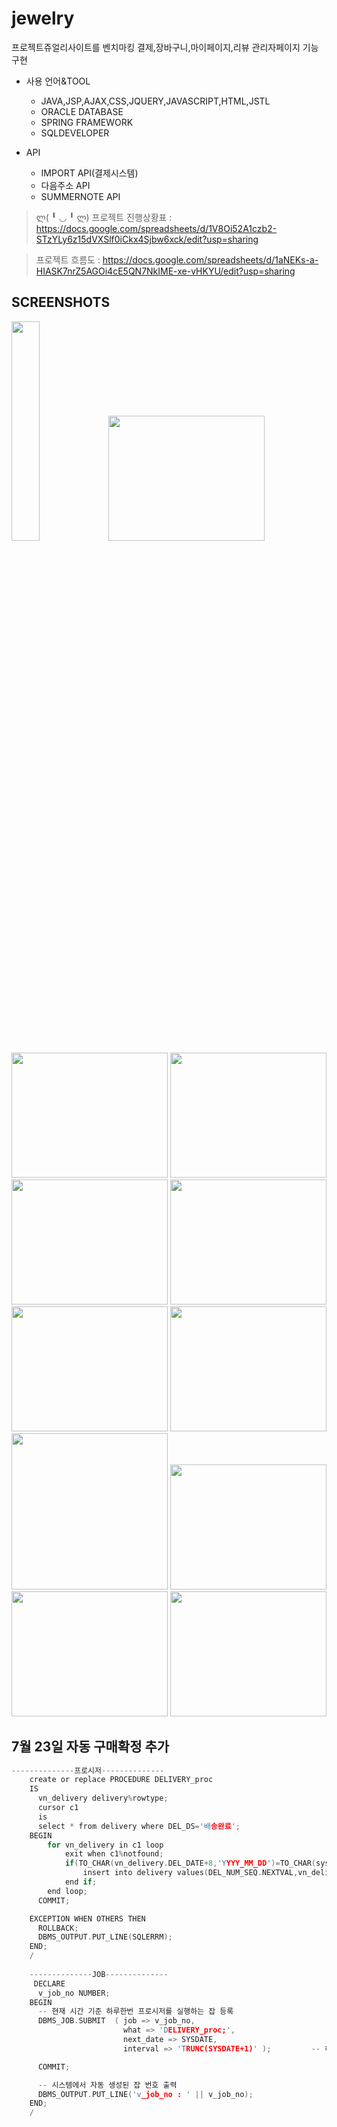 # jewelry
프로젝트쥬얼리사이트를 벤치마킹 결제,장바구니,마이페이지,리뷰 관리자페이지 기능구현

* 사용 언어&TOOL

   * JAVA,JSP,AJAX,CSS,JQUERY,JAVASCRIPT,HTML,JSTL
   * ORACLE DATABASE
   * SPRING FRAMEWORK
   * SQLDEVELOPER
* API

   * IMPORT API(결제시스템)
   * 다음주소 API
   * SUMMERNOTE API


> ლ( ╹ ◡ ╹ ლ) 
프로젝트 진행상황표 : https://docs.google.com/spreadsheets/d/1V8Oi52A1czb2-STzYLy6z15dVXSlf0iCkx4Sjbw6xck/edit?usp=sharing

> 프로젝트 흐름도 : https://docs.google.com/spreadsheets/d/1aNEKs-a-HIASK7nrZ5AGOi4cE5QN7NkIME-xe-vHKYU/edit?usp=sharing


SCREENSHOTS
-----------
<div>
<img src="https://user-images.githubusercontent.com/51207216/89305396-8ce73080-d6a9-11ea-9704-9bf9e940631e.png" width="30%" "></img>
<img src="https://user-images.githubusercontent.com/51207216/89306237-8a390b00-d6aa-11ea-8faa-0d7ca836b0d9.png" width="250" height="200"></img>
<img src="https://user-images.githubusercontent.com/51207216/89306242-8d33fb80-d6aa-11ea-98f5-04e54942e1c1.png" width="250" height="200"></img>
<img src="https://user-images.githubusercontent.com/51207216/89306255-91601900-d6aa-11ea-8d53-91989168381b.png" width="250" height="200"></img>
<img src="https://user-images.githubusercontent.com/51207216/89306276-991fbd80-d6aa-11ea-9773-19f438ef6c3b.png" width="250" height="200"></img>
<img src="https://user-images.githubusercontent.com/51207216/89308980-d89bd900-d6ad-11ea-9ccc-256ecf080932.png" width="250" height="200"></img>
<img src="https://user-images.githubusercontent.com/51207216/89309302-30d2db00-d6ae-11ea-80cd-574d4f4db7d4.png" width="250" height="200"></img>
<img src="https://user-images.githubusercontent.com/51207216/89308864-b904b080-d6ad-11ea-9a6d-cbf5c3173488.png" width="250" height="200"></img>
<img src="https://user-images.githubusercontent.com/51207216/89306281-9b821780-d6aa-11ea-963b-5db3adc23590.png" width="250"></img>
<img src="https://user-images.githubusercontent.com/51207216/89306295-a2a92580-d6aa-11ea-8986-e215a920ca35.png" width="250" height="200"></img>
<img src="https://user-images.githubusercontent.com/51207216/89308713-88bd1200-d6ad-11ea-82de-65dcc8d728b6.png" width="250" height="200"></img>
<img src="https://user-images.githubusercontent.com/51207216/89308732-8fe42000-d6ad-11ea-8810-830e51faf9bf.png" width="250" height="200"></img>
</div>

## 7월 23일 자동 구매확정 추가
```c
--------------프로시저--------------
    create or replace PROCEDURE DELIVERY_proc
    IS
      vn_delivery delivery%rowtype;
      cursor c1
      is
      select * from delivery where DEL_DS='배송완료';
    BEGIN
        for vn_delivery in c1 loop
            exit when c1%notfound;
            if(TO_CHAR(vn_delivery.DEL_DATE+8,'YYYY_MM_DD')=TO_CHAR(sysdate,'YYYY_MM_DD')) then
                insert into delivery values(DEL_NUM_SEQ.NEXTVAL,vn_delivery.OR_UNQ,SYSDATE,vn_delivery.OR_NUM,'구매확정');
            end if;
        end loop;
      COMMIT;

    EXCEPTION WHEN OTHERS THEN
      ROLLBACK;
      DBMS_OUTPUT.PUT_LINE(SQLERRM);
    END;
    /
    
    --------------JOB--------------
     DECLARE
      v_job_no NUMBER;
    BEGIN
      -- 현재 시간 기준 하루한번 프로시저를 실행하는 잡 등록
      DBMS_JOB.SUBMIT  ( job => v_job_no, 
                         what => 'DELIVERY_proc;',
                         next_date => SYSDATE,
                         interval => 'TRUNC(SYSDATE+1)' );         -- 하루한번 12시마다 동작

      COMMIT;

      -- 시스템에서 자동 생성된 잡 번호 출력
      DBMS_OUTPUT.PUT_LINE('v_job_no : ' || v_job_no);
    END;
    /
   ```


